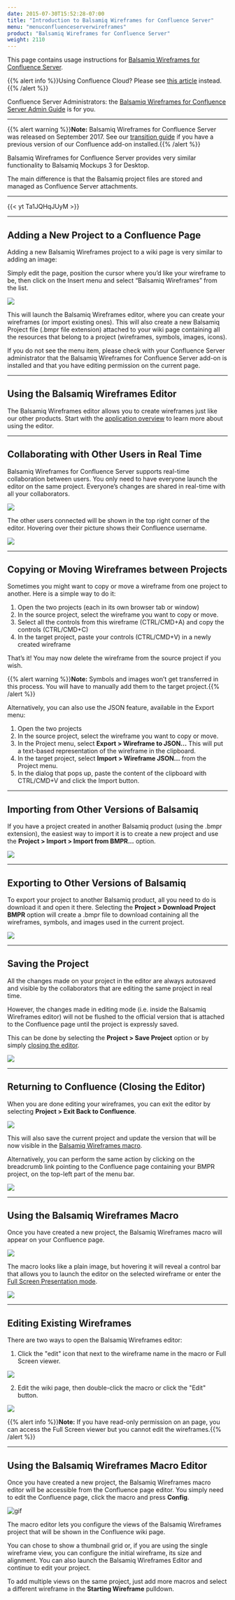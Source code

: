 ```yaml
---
date: 2015-07-30T15:52:28-07:00
title: "Introduction to Balsamiq Wireframes for Confluence Server"
menu: "menuconfluenceserverwireframes"
product: "Balsamiq Wireframes for Confluence Server"
weight: 2110
---
```


This page contains usage instructions for [Balsamiq Wireframes for Confluence Server](https://marketplace.atlassian.com/plugins/com.balsamiq.confluence.plugins.mockups/server/overview).

{{% alert info %}}Using Confluence Cloud? Please see [this article](/confluence/cloud/intro/) instead.{{% /alert %}}

Confluence Server Administrators: the [Balsamiq Wireframes for Confluence Server Admin Guide](../admin-guide/) is for you.

* * *

{{% alert warning %}}**Note:** Balsamiq Wireframes for Confluence Server was released on September 2017. See our [transition guide](../transition-guide/) if you have a previous version of our Confluence add-on installed.{{% /alert %}}

Balsamiq Wireframes for Confluence Server provides very similar functionality to Balsamiq Mockups 3 for Desktop.

The main difference is that the Balsamiq project files are stored and managed as Confluence Server attachments.

* * *

{{< yt Ta1JQHqJUyM >}}

* * *

## Adding a New Project to a Confluence Page

Adding a new Balsamiq Wireframes project to a wiki page is very similar to adding an image:

Simply edit the page, position the cursor where you’d like your wireframe to be, then click on the Insert menu and select “Balsamiq Wireframes” from the list.

![](//media.balsamiq.com/img/support/docs/confluence/wireframes/add-balsamiq-project.png)

This will launch the Balsamiq Wireframes editor, where you can create your wireframes (or import existing ones). This will also create a new Balsamiq Project file (.bmpr file extension) attached to your wiki page containing all the resources that belong to a project (wireframes, symbols, images, icons).

If you do not see the menu item, please check with your Confluence Server administrator that the Balsamiq Wireframes for Confluence Server add-on is installed and that you have editing permission on the current page.

* * *

## Using the Balsamiq Wireframes Editor

The Balsamiq Wireframes editor allows you to create wireframes just like our other products. Start with the [application overview](../overview/) to learn more about using the editor.

* * *

## Collaborating with Other Users in Real Time

Balsamiq Wireframes for Confluence Server supports real-time collaboration between users. You only need to have everyone launch the editor on the same project. Everyone’s changes are shared in real-time with all your collaborators.

![](//media.balsamiq.com/img/support/docs/confluence/wireframes/update-rtc.png)

The other users connected will be shown in the top right corner of the editor. Hovering over their picture shows their Confluence username.

![](//media.balsamiq.com/img/support/docs/confluence/wireframes/avatars.png)

* * *

## Copying or Moving Wireframes between Projects

Sometimes you might want to copy or move a wireframe from one project to another. Here is a simple way to do it:

1. Open the two projects (each in its own browser tab or window)
2. In the source project, select the wireframe you want to copy or move.
3. Select all the controls from this wireframe (CTRL/CMD+A) and copy the controls (CTRL/CMD+C)
4. In the target project, paste your controls (CTRL/CMD+V) in a newly created wireframe

That’s it! You may now delete the wireframe from the source project if you wish.

{{% alert warning %}}**Note:** Symbols and images won’t get transferred in this process. You will have to manually add them to the target project.{{% /alert %}}

Alternatively, you can also use the JSON feature, available in the Export menu:

1.  Open the two projects
2.  In the source project, select the wireframe you want to copy or move.
3.  In the Project menu, select **Export > Wireframe to JSON...** This will put a text-based representation of the wireframe in the clipboard.
4.  In the target project, select **Import > Wireframe JSON...** from the Project menu.
5.  In the dialog that pops up, paste the content of the clipboard with CTRL/CMD+V and click the Import button.

* * *

## Importing from Other Versions of Balsamiq

If you have a project created in another Balsamiq product (using the .bmpr extension), the easiest way to import it is to create a new project and use the **Project > Import > Import from BMPR...** option.

![](//media.balsamiq.com/img/support/docs/confluence/wireframes/import-bmpr.png)

* * *

## Exporting to Other Versions of Balsamiq

To export your project to another Balsamiq product, all you need to do is download it and open it there. Selecting the **Project > Download Project BMPR** option will create a .bmpr file to download containing all the wireframes, symbols, and images used in the current project.

![](//media.balsamiq.com/img/support/docs/confluence/wireframes/export-bmpr.png)

* * *

## Saving the Project

All the changes made on your project in the editor are always autosaved and visible by the collaborators that are editing the same project in real time.

However, the changes made in editing mode (i.e. inside the Balsamiq Wireframes editor) will not be flushed to the official version that is attached to the Confluence page until the project is expressly saved.

This can be done by selecting the **Project > Save Project** option or by simply [closing the editor](#returning-to-confluence-closing-the-editor).

![](//media.balsamiq.com/img/support/docs/confluence/wireframes/save.png)

* * *

## Returning to Confluence (Closing the Editor)

When you are done editing your wireframes, you can exit the editor by selecting **Project > Exit Back to Confluence**.

![](//media.balsamiq.com/img/support/docs/confluence/wireframes/close.png)

This will also save the current project and update the version that will be now visible in the [Balsamiq Wireframes macro](#using-the-balsamiq-wireframes-macro).

Alternatively, you can perform the same action by clicking on the breadcrumb link pointing to the Confluence page containing your BMPR project, on the top-left part of the menu bar.

![](//media.balsamiq.com/img/support/docs/confluence/wireframes/close-2.png)

* * *

## Using the Balsamiq Wireframes Macro

Once you have created a new project, the Balsamiq Wireframes macro will appear on your Confluence page.

![](//media.balsamiq.com/img/support/docs/confluence/wireframes/macro.png)

The macro looks like a plain image, but hovering it will reveal a control bar that allows you to launch the editor on the selected wireframe or enter the [Full Screen Presentation mode](../fullscreen/).

![](//media.balsamiq.com/img/support/docs/confluence/wireframes/control-bar.png)

* * *

## Editing Existing Wireframes

There are two ways to open the Balsamiq Wireframes editor:

1. Click the "edit" icon that next to the wireframe name in the macro or Full Screen viewer.

![](//media.balsamiq.com/img/support/docs/confluence/wireframes/edit.png)

2. Edit the wiki page, then double-click the macro or click the "Edit" button.

![](//media.balsamiq.com/img/support/docs/confluence/wireframes/edit-2.png)

{{% alert info %}}**Note:** If you have read-only permission on an page, you can access the Full Screen viewer but you cannot edit the wireframes.{{% /alert %}}

* * *

## Using the Balsamiq Wireframes Macro Editor

Once you have created a new project, the Balsamiq Wireframes macro editor will be accessible from the Confluence page editor. You simply need to edit the Confluence page, click the macro and press **Config**.

![gif](//media.balsamiq.com/img/support/docs/confluence/wireframes/macro-editor.png)

The macro editor lets you configure the views of the Balsamiq Wireframes project that will be shown in the Confluence wiki page.

You can chose to show a thumbnail grid or, if you are using the single wireframe view, you can configure the initial wireframe, its size and alignment. You can also launch the Balsamiq Wireframes Editor and continue to edit your project.

To add multiple views on the same project, just add more macros and select a different wireframe in the **Starting Wireframe** pulldown.
